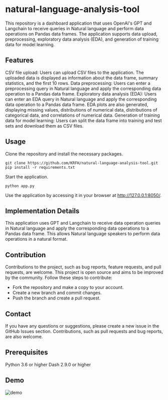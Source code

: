 # natural-language-analysis-tool
This repository is a dashboard application that uses OpenAI's GPT and Langchain to receive queries in Natural language and perform data operations on Pandas data frames. The application supports data upload, preprocessing, exploratory data analysis (EDA), and generation of training data for model learning.

## Features
CSV file upload: Users can upload CSV files to the application. The uploaded data is displayed as information about the data frame, summary statistics, and the first 10 rows.
Data preprocessing: Users can enter a preprocessing query in Natural language and apply the corresponding data operation to a Pandas data frame.
Exploratory data analysis (EDA): Users can enter an EDA query in Natural language and apply the corresponding data operation to a Pandas data frame. EDA plots are also generated, displaying missing values, distributions of numerical data, distributions of categorical data, and correlations of numerical data.
Generation of training data for model learning: Users can split the data frame into training and test sets and download them as CSV files.

## Usage
Clone the repository and install the necessary packages.

`git clone https://github.com/KRFH/natural-language-analysis-tool.git`
`pip install -r requirements.txt`

Start the application.

`python app.py`

Use the application by accessing it in your browser at http://127.0.0.1:8050/.

## Implementation Details
This application uses GPT and Langchain to receive data operation queries in Natural language and apply the corresponding data operations to a Pandas data frame. This allows Natural language speakers to perform data operations in a natural format.

## Contribution
Contributions to the project, such as bug reports, feature requests, and pull requests, are welcome. This project is open source and aims to be improved by the community. Follow these steps to contribute:

* Fork the repository and make a copy to your account.
* Create a new branch and commit changes.
* Push the branch and create a pull request.
## Contact
If you have any questions or suggestions, please create a new issue in the GitHub Issues section. Contributions, such as pull requests and bug reports, are also welcome.

## Prerequisites
Python 3.6 or higher
Dash 2.9.0 or higher

## Demo
![demo](https://user-images.githubusercontent.com/75525727/236665532-e3d3f2c1-e973-40ca-9f8f-c8f941dc645c.gif)


